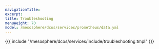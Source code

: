 ```yaml
---
navigationTitle:
excerpt:
title: Troubleshooting
menuWeight: 70
model: /mesosphere/dcos/services/prometheus/data.yml
---
```


{{{ include "/mesosphere/dcos/services/include/troubleshooting.tmpl" }}}
